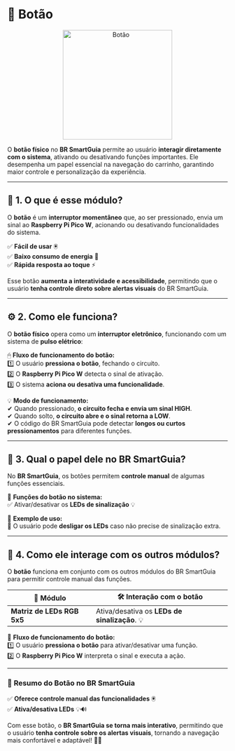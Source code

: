 # 🔘 **Botão**  

<p align="center">
  <img src="../../assets/img/modules/botao.png" alt="Botão" width="250">
</p>  

O **botão físico** no **BR SmartGuia** permite ao usuário **interagir diretamente com o sistema**, ativando ou desativando funções importantes. Ele desempenha um papel essencial na navegação do carrinho, garantindo maior controle e personalização da experiência.  

---

## 📌 **1. O que é esse módulo?**  

O **botão** é um **interruptor momentâneo** que, ao ser pressionado, envia um sinal ao **Raspberry Pi Pico W**, acionando ou desativando funcionalidades do sistema.  

✅ **Fácil de usar** 🖲  
✅ **Baixo consumo de energia** 🔋  
✅ **Rápida resposta ao toque** ⚡  

Esse botão **aumenta a interatividade e acessibilidade**, permitindo que o usuário **tenha controle direto sobre alertas visuais** do BR SmartGuia.  

---

## ⚙️ **2. Como ele funciona?**  

O **botão físico** opera como um **interruptor eletrônico**, funcionando com um sistema de **pulso elétrico**:  

🖱 **Fluxo de funcionamento do botão:**  
1️⃣ O usuário **pressiona o botão**, fechando o circuito.  
2️⃣ O **Raspberry Pi Pico W** detecta o sinal de ativação.  
3️⃣ O sistema **aciona ou desativa uma funcionalidade**.  

💡 **Modo de funcionamento:**  
✔ Quando pressionado, **o circuito fecha e envia um sinal HIGH**.  
✔ Quando solto, **o circuito abre e o sinal retorna a LOW**.  
✔ O código do BR SmartGuia pode detectar **longos ou curtos pressionamentos** para diferentes funções.  

---

## 🎯 **3. Qual o papel dele no BR SmartGuia?**  

No **BR SmartGuia**, os botões permitem **controle manual** de algumas funções essenciais.  

🔘 **Funções do botão no sistema:**  
✅ Ativar/desativar os **LEDs de sinalização** 💡  

📌 **Exemplo de uso:**  
🔹 O usuário pode **desligar os LEDs** caso não precise de sinalização extra.  

---

## 🔄 **4. Como ele interage com os outros módulos?**  

O **botão** funciona em conjunto com os outros módulos do BR SmartGuia para permitir controle manual das funções.  

| 🔗 **Módulo** | 🛠 **Interação com o botão** |
|--------------|-------------------------------|
| **Matriz de LEDs RGB 5x5** | Ativa/desativa os **LEDs de sinalização**. 💡 |

📌 **Fluxo de funcionamento do botão:**  
1️⃣ O usuário **pressiona o botão** para ativar/desativar uma função.  
2️⃣ O **Raspberry Pi Pico W** interpreta o sinal e executa a ação.  

---

### 🚀 **Resumo do Botão no BR SmartGuia**  
✅ **Oferece controle manual das funcionalidades** 🖲  
✅ **Ativa/desativa LEDs** 💡🔊  

Com esse botão, o **BR SmartGuia se torna mais interativo**, permitindo que o usuário **tenha controle sobre os alertas visuais**, tornando a navegação mais confortável e adaptável! 🚀🔘 